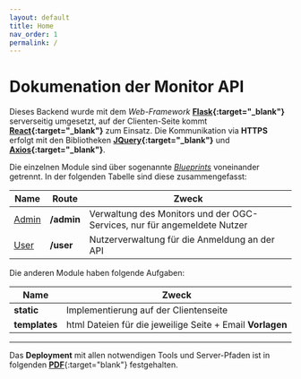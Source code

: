 ```yaml
---
layout: default
title: Home
nav_order: 1
permalink: /
---
```


# Dokumenation der Monitor API

Dieses Backend wurde mit dem _Web-Framework_ **[Flask](http://flask.pocoo.org/){:target="_blank"}** serverseitig umgesetzt, auf der Clienten-Seite kommt **[React](https://reactjs.org/){:target="_blank"}** zum Einsatz. Die Kommunikation via **HTTPS** erfolgt mit den Bibliotheken **[JQuery](https://jquery.com/){:target="_blank"}** und **[Axios](https://github.com/axios/axios){:target="_blank"}**.

Die einzelnen Module sind über sogenannte _[Blueprints](http://flask.pocoo.org/docs/1.0/blueprints/)_ voneinander getrennt.
In der folgenden Tabelle sind diese zusammengefasst:

|Name | Route | Zweck |
|-----|-------|-------|
|[Admin]({{site.baseurl}}/docs/admin)| **/admin** | Verwaltung des Monitors und der OGC-Services, nur für angemeldete Nutzer|
|[User]({{site.baseurl}}/monitor-api-doku/user)| **/user** | Nutzerverwaltung für die Anmeldung an der API |

Die anderen Module haben folgende Aufgaben:

| Name | Zweck |
|------|-------|
| **static** | Implementierung auf der Clientenseite |
|**templates** | html Dateien für die jeweilige Seite + Email **Vorlagen**|

______

Das **Deployment** mit allen notwendigen Tools und Server-Pfaden ist in folgenden [**PDF**]({{site.baseurl}}/assets/data/deployment.pdf){:target="blank"} festgehalten.